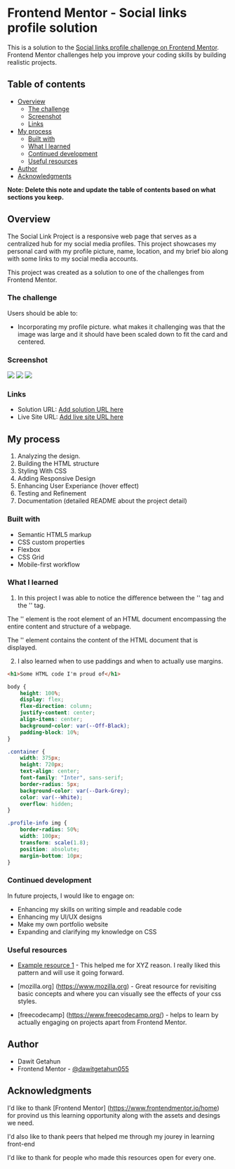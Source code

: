 # Frontend Mentor - Social links profile solution

This is a solution to the [Social links profile challenge on Frontend Mentor](https://www.frontendmentor.io/challenges/social-links-profile-UG32l9m6dQ). Frontend Mentor challenges help you improve your coding skills by building realistic projects. 

## Table of contents

- [Overview](#overview)
  - [The challenge](#the-challenge)
  - [Screenshot](#screenshot)
  - [Links](#links)
- [My process](#my-process)
  - [Built with](#built-with)
  - [What I learned](#what-i-learned)
  - [Continued development](#continued-development)
  - [Useful resources](#useful-resources)
- [Author](#author)
- [Acknowledgments](#acknowledgments)

**Note: Delete this note and update the table of contents based on what sections you keep.**

## Overview

The Social Link Project is a responsive web page that serves as a centralized hub for my social media profiles. This project showcases my personal card with my profile picture, name, location, and my brief bio along with some links to my social media accounts. 

This project was created as a solution to one of the challenges from Frontend Mentor.

### The challenge

Users should be able to:

- Incorporating my profile picture. what makes it challenging was that the image was large and it should have been scaled down to fit the card and centered.

### Screenshot

![](./design/Desktop-design(Dawit_Getahun).png)
![](./design/Active-state.png)
![](./design/mobile-design.jpg-design(Dawit_Getahun).png.png) 

### Links

- Solution URL: [Add solution URL here](https://your-solution-url.com)
- Live Site URL: [Add live site URL here](https://your-live-site-url.com)

## My process

1. Analyzing the design.
2. Building the HTML structure
3. Styling With CSS
4. Adding Responsive Design
5. Enhancing User Experiance (hover effect)
6. Testing and Refinement
7. Documentation (detailed README about the project detail)

### Built with

- Semantic HTML5 markup
- CSS custom properties
- Flexbox
- CSS Grid
- Mobile-first workflow

### What I learned

1. In this project I was able to notice the  difference between the '<html>' tag and the '<body>' tag. 

The '<html>' element is the root element of an HTML document encompassing the entire content and structure of a webpage.

The '<body>' element contains the content of the HTML document that is displayed. 

2. I also learned when to use paddings and when to actually use margins.

```html
<h1>Some HTML code I'm proud of</h1>
```
```css
body {
    height: 100%;
    display: flex;
    flex-direction: column;
    justify-content: center;
    align-items: center;
    background-color: var(--Off-Black);
    padding-block: 10%;
}

.container {
    width: 375px;
    height: 720px;
    text-align: center;
    font-family: "Inter", sans-serif;
    border-radius: 5px;
    background-color: var(--Dark-Grey);
    color: var(--White);
    overflow: hidden;
}

.profile-info img {
    border-radius: 50%;
    width: 100px;
    transform: scale(1.8);
    position: absolute;
    margin-bottom: 10px;
}
```

### Continued development

In future projects, I would like to engage on:

- Enhancing my skills on writing simple and readable code
- Enhancing my UI/UX designs 
- Make my own portfolio website
- Expanding and clarifying my knowledge on CSS 

### Useful resources

- [Example resource 1](https://www.example.com) - This helped me for XYZ reason. I really liked this pattern and will use it going forward.

- [mozilla.org] (https://www.mozilla.org) - Great resource for revisiting basic concepts and where you can visually see the effects of your css styles.

- [freecodecamp] (https://www.freecodecamp.org/) - helps to learn by actually engaging on projects apart from Frontend Mentor.

## Author

-  Dawit Getahun
- Frontend Mentor - [@dawitgetahun055](https://www.frontendmentor.io/profile/yourusername)

## Acknowledgments

I'd like to thank [Frontend Mentor] (https://www.frontendmentor.io/home) for provind us this learning opportunity along with the assets and desings we need. 

I'd also like to thank peers that helped me through my jourey in learning front-end

I'd like to thank for people who made this resources open for every one.
